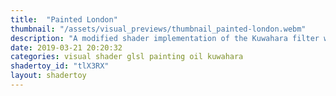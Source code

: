 ```yaml
---
title:  "Painted London"
thumbnail: "/assets/visual_previews/thumbnail_painted-london.webm"
description: "A modified shader implementation of the Kuwahara filter with some subtle motion."
date: 2019-03-21 20:20:32
categories: visual shader glsl painting oil kuwahara
shadertoy_id: "tlX3RX" 
layout: shadertoy
---
```

